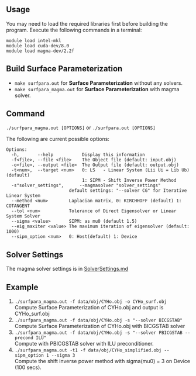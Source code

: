## Usage
You may need to load the required libraries first before building the program. Execute the following commands in a terminal:  
```
module load intel-mkl  
module load cuda-dev/8.0  
module load magma-dev/2.2f  
```
## Build Surface Parameterization

* `make surfpara.out` for __Surface Parameterization__ without any solvers.  
* `make surfpara_magma.out` for __Surface Parameterization__ with magma solver.  

## Command 

`./surfpara_magma.out [OPTIONS]` or `./surfpara.out [OPTIONS]`  

The following are current possible options:  

```
Options:
  -h,       --help           Display this information
  -f<file>, --file <file>    The Object file (default: input.obj)
  -o<file>, --output <file>  The Output file (default: output.obj)
  -t<num>,  --target <num>   0: LS   - Linear System (Lii Ui = Lib Ub) (default)
                             1: SIPM - Shift Inverse Power Method
  -s"solver_settings",      --magmasolver "solver_settings"
                        default settings: "--solver CG" for Iterative Linear System
  --method <num>        Laplacian matrix, 0: KIRCHHOFF (default) 1: COTANGENT
  --tol <num>           Tolerance of Direct Eigensolver or Linear System Solver
  --sigma <value>       SIPM: as mu0 (default 1.5)
  --eig_maxiter <value> The maximum iteration of eigensolver (default: 1000)
  --sipm_option <num>   0: Host(default) 1: Device
``` 
## Solver Settings
The magma solver settings is in [SolverSettings.md](SolverSettings.md)

## Example

1. `./surfpara_magma.out -f data/obj/CYHo.obj -o CYHo_surf.obj`  
    Compute Surface Parameterization of CYHo.obj and output is CYHo_surf.obj  
2. `./surfpara_magma.out -f data/obj/CYHo.obj -s "--solver BICGSTAB"`  
    Compute Surface Parameterization of CYHo.obj with BICGSTAB solver  
3. `./surfpara_magma.out -f data/obj/CYHo.obj -s "--solver PBICGSTAB --precond ILU"`  
    Compute with PBICGSTAB solver with ILU preconditioner.
4. `./surfpara_magma.out -t1 -f data/obj/CYHo_simplified.obj --sipm_option 1 --sigma 3`  
    Compute the shift inverse power method with sigma(mu0) = 3 on Device (100 secs).  